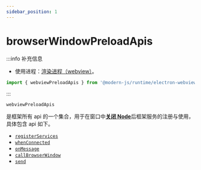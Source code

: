 ```yaml
---
sidebar_position: 1
---
```


# browserWindowPreloadApis

:::info 补充信息
* 使用进程：[渲染进程（webview）](/docs/guides/features/electron/basic#渲染进程)。

```ts
import { webviewPreloadApis } from '@modern-js/runtime/electron-webview';
```
:::


`webviewPreloadApis`

是框架所有 api 的一个集合，用于在窗口中[**关闭 Node**](/docs/guides/features/electron/develop)后框架服务的注册与使用，具体包含 api 如下。

- [`registerServices`](/docs/apis/runtime/electron/webview-process/index#registerservices)
- [`whenConnected`](/docs/apis/runtime/electron/webview-process/index#whenConnected)
- [`onMessage`](/docs/apis/runtime/electron/webview-process/index#onMessage)
- [`callBrowserWindow`](/docs/apis/runtime/electron/webview-process/index#callbrowserwindow)
- [`send`](/docs/apis/runtime/electron/webview-process/index#send)
